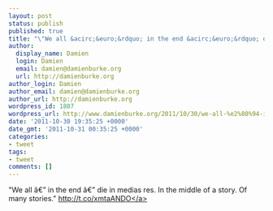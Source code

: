 ```yaml
---
layout: post
status: publish
published: true
title: "\"We all &acirc;&euro;&rdquo; in the end &acirc;&euro;&rdquo; die..."
author:
  display_name: Damien
  login: Damien
  email: damien@damienburke.org
  url: http://damienburke.org
author_login: Damien
author_email: damien@damienburke.org
author_url: http://damienburke.org
wordpress_id: 1807
wordpress_url: http://www.damienburke.org/2011/10/30/we-all-%e2%80%94-in-the-end-%e2%80%94-die/
date: '2011-10-30 19:35:25 +0000'
date_gmt: '2011-10-31 00:35:25 +0000'
categories:
- tweet
tags:
- tweet
comments: []
---
```

<p>"We all &acirc;&euro;&rdquo; in the end &acirc;&euro;&rdquo; die in medias res. In the middle of a story. Of many stories." <a href="http:&#47;&#47;t.co&#47;xmtaANDO" rel="nofollow">http:&#47;&#47;t.co&#47;xmtaANDO<&#47;a></p>
